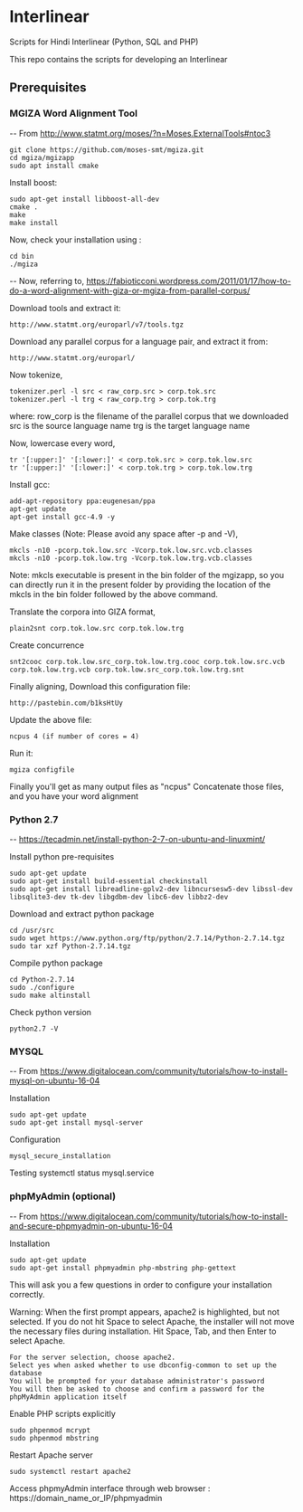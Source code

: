 # Interlinear
Scripts for Hindi Interlinear (Python, SQL and PHP)

This repo contains the scripts for developing an Interlinear

## Prerequisites

### MGIZA Word Alignment Tool 
-- From http://www.statmt.org/moses/?n=Moses.ExternalTools#ntoc3

	git clone https://github.com/moses-smt/mgiza.git
	cd mgiza/mgizapp
	sudo apt install cmake

Install boost: 
	
	sudo apt-get install libboost-all-dev
	cmake .
	make
	make install

Now, check your installation using : 
	
	cd bin 
	./mgiza

-- Now, referring to, https://fabioticconi.wordpress.com/2011/01/17/how-to-do-a-word-alignment-with-giza-or-mgiza-from-parallel-corpus/

Download tools and extract it: 

	http://www.statmt.org/europarl/v7/tools.tgz

Download any parallel corpus for a language pair, and extract it from: 

	http://www.statmt.org/europarl/

Now tokenize,

	tokenizer.perl -l src < raw_corp.src > corp.tok.src
	tokenizer.perl -l trg < raw_corp.trg > corp.tok.trg

where: row_corp is the filename of the parallel corpus that we downloaded 
    src is the source language name
    trg is the target language name

Now, lowercase every word,
	
	tr '[:upper:]' '[:lower:]' < corp.tok.src > corp.tok.low.src
	tr '[:upper:]' '[:lower:]' < corp.tok.trg > corp.tok.low.trg

Install gcc:
	
	add-apt-repository ppa:eugenesan/ppa
	apt-get update
	apt-get install gcc-4.9 -y

Make classes (Note: Please avoid any space after -p and -V),
	
	mkcls -n10 -pcorp.tok.low.src -Vcorp.tok.low.src.vcb.classes
	mkcls -n10 -pcorp.tok.low.trg -Vcorp.tok.low.trg.vcb.classes

Note: mkcls executable is present in the bin folder of the mgizapp, so you can directly run it in the present folder by providing the location of the mkcls in the bin folder followed by the above command.

Translate the corpora into GIZA format,
	
	plain2snt corp.tok.low.src corp.tok.low.trg

Create concurrence
	
	snt2cooc corp.tok.low.src_corp.tok.low.trg.cooc corp.tok.low.src.vcb corp.tok.low.trg.vcb corp.tok.low.src_corp.tok.low.trg.snt

Finally aligning,
Download this configuration file: 
	
	http://pastebin.com/b1ksHtUy

Update the above file: 
	
	ncpus 4 (if number of cores = 4)

Run it: 
	
	mgiza configfile	

Finally you'll get as many output files as "ncpus"
	Concatenate those files, and you have your word alignment

### Python 2.7
-- https://tecadmin.net/install-python-2-7-on-ubuntu-and-linuxmint/

Install python pre-requisites

	sudo apt-get update
	sudo apt-get install build-essential checkinstall	
	sudo apt-get install libreadline-gplv2-dev libncursesw5-dev libssl-dev libsqlite3-dev tk-dev libgdbm-dev libc6-dev libbz2-dev

Download and extract python package
	
	cd /usr/src
	sudo wget https://www.python.org/ftp/python/2.7.14/Python-2.7.14.tgz
	sudo tar xzf Python-2.7.14.tgz

Compile python package
	
	cd Python-2.7.14
	sudo ./configure
	sudo make altinstall

Check python version
	
	python2.7 -V

### MYSQL
-- From https://www.digitalocean.com/community/tutorials/how-to-install-mysql-on-ubuntu-16-04

Installation
	
	sudo apt-get update
	sudo apt-get install mysql-server

Configuration
	
	mysql_secure_installation

Testing
	systemctl status mysql.service

### phpMyAdmin (optional)
-- From https://www.digitalocean.com/community/tutorials/how-to-install-and-secure-phpmyadmin-on-ubuntu-16-04

Installation
	
	sudo apt-get update
	sudo apt-get install phpmyadmin php-mbstring php-gettext

This will ask you a few questions in order to configure your installation correctly.

Warning: When the first prompt appears, apache2 is highlighted, but not selected. If you do not hit Space to select Apache, the installer will not move the necessary files during installation. Hit Space, Tab, and then Enter to select Apache.

    For the server selection, choose apache2.
    Select yes when asked whether to use dbconfig-common to set up the database
    You will be prompted for your database administrator's password
    You will then be asked to choose and confirm a password for the phpMyAdmin application itself

Enable PHP scripts explicitly
    
    sudo phpenmod mcrypt   
    sudo phpenmod mbstring

Restart Apache server
	
	sudo systemctl restart apache2

Access phpmyAdmin interface through web browser : https://domain_name_or_IP/phpmyadmin